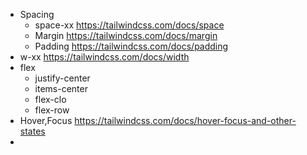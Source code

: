 - Spacing
	- space-xx https://tailwindcss.com/docs/space
	- Margin https://tailwindcss.com/docs/margin
	- Padding https://tailwindcss.com/docs/padding
- w-xx https://tailwindcss.com/docs/width
- flex
	- justify-center
	- items-center
	- flex-clo
	- flex-row
- Hover,Focus https://tailwindcss.com/docs/hover-focus-and-other-states
-
